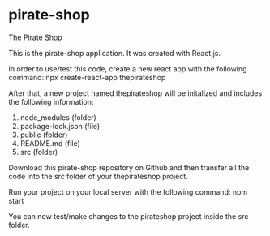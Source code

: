 # pirate-shop
The Pirate Shop

This is the pirate-shop application. It was created with React.js.

In order to use/test this code, create a new react app with the following command: npx create-react-app thepirateshop

After that, a new project named thepirateshop will be initalized and includes the following information:
1. node_modules (folder)
2. package-lock.json (file)
3. public (folder)
4. README.md (file)
5. src (folder)

Download this pirate-shop repository on Github and then transfer all the code into the src folder of your thepirateshop project.

Run your project on your local server with the following command: npm start

You can now test/make changes to the pirateshop project inside the src folder.
